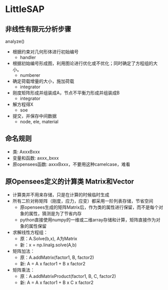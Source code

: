 # LittleSAP

## 非线性有限元分析步骤
analyze()
* 根据约束对几何形体进行初始编号
    * handler
* 根据初始编号形成图，利用图论进行优化或不优化；同时确定了方程组的大小。
    * numberer
* 确定荷载增量的大小，施加荷载
    * integrator
* 刚度矩阵形成并组装成A，节点不平衡力形成并组装成B
    * integrator
* 解方程得X
    * soe
* 提交，并保存中间数据
    * node, ele, material
    
## 命名规则
* 类: AxxxBxxx
* 变量和函数: axxx_bxxx
* 原opensees函数: axxxBxxx，不要用这种camelcase，难看

## 原Opensees定义的计算类 Matrix和Vector
* 计算类并不用来存储，只是在计算的时候临时生成
* 所有二阶对称矩阵（刚度，应力，应变）都采用一阶列表存储，节省空间
   * 原opensees生成的矩阵Matrix后，作为类的属性进行保留，而不是每个对象的属性，猜测是为了节省内存
   * python直接使用numpy的一维或二维array存储和计算，矩阵直接作为对象的属性保留
* 求解线性方程组：
   * 原：A.Solve(b,x), A为Matrix
   * 新：x = np.linalg.solve(A,b)
* 矩阵加法：
   * 原：A.addMatrix(factor1, B, factor2)
   * 新: A = A x factor1 + B x factor2
* 矩阵乘法：
   * 原：A.addMatrixProduct(factor1, B, C, factor2)
   * 新: A = A x factor1 + B x C x factor2
   
